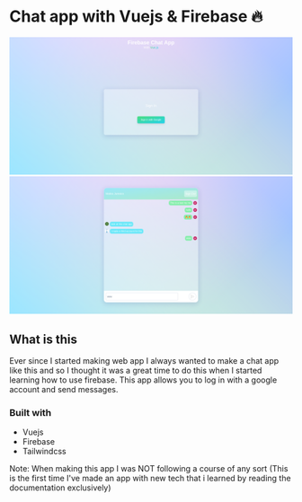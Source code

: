 # Chat app with Vuejs & Firebase 🔥
![](./Homescreen.png)
![](./mainchat.png)

## What is this
Ever since I started making web app I always wanted to make a chat app like this and so I thought it was a great time to do this when I started learning how to use firebase. This app allows you to log in with a google account and send messages.

### Built with
- Vuejs
- Firebase
- Tailwindcss

Note: When making this app I was NOT following a course of any sort (This is the first time I've made an app with new tech that i learned by reading the documentation exclusively)